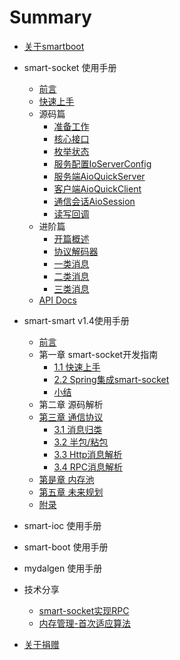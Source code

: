 # Summary

* [关于smartboot](README.md)

* smart-socket 使用手册
    * [前言](smart-socket/README.md)
    * [快速上手](smart-socket/quickStart.md)
    * 源码篇
      *  [准备工作](smart-socket/first/1-ready.md)
      *  [核心接口](smart-socket/first/2-core-interface.md)
      *  [枚举状态](smart-socket/first/3-enum.md)
      *  [服务配置IoServerConfig](smart-socket/first/4-IoServerConfig.md)
      *  [服务端AioQuickServer](smart-socket/first/5-AioQuickServer.md)
      *  [客户端AioQuickClient](smart-socket/first/6-AioQuickClient.md)
      *  [通信会话AioSession](smart-socket/first/7-AioSession.md)
      *  [读写回调](smart-socket/first/8-CompletionHandler.md)
    * 进阶篇
      *  [开篇概述](smart-socket/second/readme.md)
      *  [协议解码器](smart-socket/second/2-decoder.md)
      *  [一类消息](smart-socket/second/3-type-one.md)
      *  [二类消息](smart-socket/second/4-type-two.md)
      *  [三类消息](smart-socket/second/5-type-three.md)
    * [API Docs](https://smartboot.github.io/smart-socket/apidocs/index.html)
* smart-smart v1.4使用手册
    * [前言](smart-socket/README.md)
    * 第一章 smart-socket开发指南
        * [1.1 快速上手](smart-socket/chapter-1/1.1-QuickStart/README.md)
        * [2.2 Spring集成smart-socket](smart-socket/chapter-1/2.2-Spring集成/README.md)
        * [小结](smart-socket/chapter-1/SUMMARY.md)
    * 第二章 源码解析
    * [第三章 通信协议](smart-socket/chapter-3/README.md)
        * [3.1 消息归类](smart-socket/chapter-3/1-消息归类/README.md)
        * [3.2 半包/粘包](smart-socket/BLANK.md)
        * [3.3 Http消息解析](smart-socket/BLANK.md)
        * [3.4 RPC消息解析](smart-socket/BLANK.md)
    * [第是章 内存池](smart-socket/chapter-5/README.md)
    * [第五章 未来规划](smart-socket/chapter-6/README.md)
    * [附录](smart-socket/end/README.md)
* smart-ioc 使用手册
* smart-boot 使用手册
* mydalgen 使用手册
* 技术分享
    *   [smart-socket实现RPC](share/rpc/smart-socket-rpc.md)
    *   [内存管理-首次适应算法](share/firstfit/readme.md)
* [关于捐赠](donation.md)